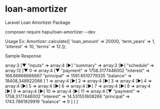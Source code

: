 # loan-amortizer
Laravel Loan Amortizer Package

composer require hapu/loan-amortizer --dev

Usage 
Ex:
        Amortizer::calculate([
            'loan_amount' 	=> 20000,
            'term_years' 	=> 1,
            'interest' 		=> 10,
            'terms' 		=> 12
        ]);


Sample Response

array:3 [▼
  "inputs" => array:4 [▶]
  "summary" => array:2 [▶]
  "schedule" => array:12 [▼
    0 => array:4 [▼
      "payment" => 1758.3177446002
      "interest" => 166.66666666667
      "principal" => 1591.6510779335
      "balance" => 18408.348922066
    ]
    1 => array:4 [▶]
    2 => array:4 [▶]
    3 => array:4 [▶]
    4 => array:4 [▶]
    5 => array:4 [▶]
    6 => array:4 [▶]
    7 => array:4 [▶]
    8 => array:4 [▶]
    9 => array:4 [▶]
    10 => array:4 [▶]
    11 => array:4 [▼
      "payment" => 1758.3177446002
      "interest" => 14.531551608266
      "principal" => 1743.7861929919
      "balance" => 0
    ]
  ]
]
